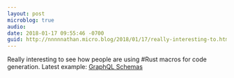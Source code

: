 ```yaml
---
layout: post
microblog: true
audio: 
date: 2018-01-17 09:55:46 -0700
guid: http://nnnnnathan.micro.blog/2018/01/17/really-interesting-to.html
---
```

Really interesting to see how people are using #Rust macros for code generation. Latest example: [GraphQL Schemas](https://www.ncameron.org/blog/a-proof-of-concept-graphql-server-framework-for-rust/)

